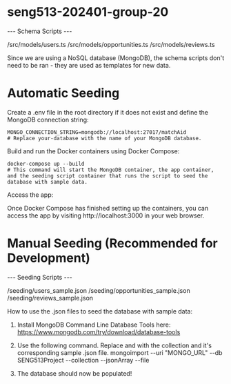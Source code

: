 # seng513-202401-group-20

--- Schema Scripts ---

/src/models/users.ts
/src/models/opportunities.ts
/src/models/reviews.ts

Since we are using a NoSQL database (MongoDB), the schema scripts
don't need to be ran - they are used as templates for new data.

# Automatic Seeding

Create a .env file in the root directory if it does not exist and define the MongoDB connection string:

```
MONGO_CONNECTION_STRING=mongodb://localhost:27017/matchAid
# Replace your-database with the name of your MongoDB database.
```

Build and run the Docker containers using Docker Compose:

```
docker-compose up --build
# This command will start the MongoDB container, the app container, and the seeding script container that runs the script to seed the database with sample data.
```

Access the app:

Once Docker Compose has finished setting up the containers, you can access the app by visiting http://localhost:3000 in your web browser.

# Manual Seeding (Recommended for Development)

--- Seeding Scripts ---

/seeding/users_sample.json
/seeding/opportunities_sample.json
/seeding/reviews_sample.json

How to use the .json files to seed the database with sample data:

1. Install MongoDB Command Line Database Tools here:
   https://www.mongodb.com/try/download/database-tools

2. Use the following command. Replace <COLLECTIONNAME> and <FILENAME> with the collection and it's corresponding sample .json file.
   mongoimport --uri "MONGO_URL" --db SENG513Project --collection <COLLECTIONNAME> --jsonArray --file <FILENAME>

3. The database should now be populated!
